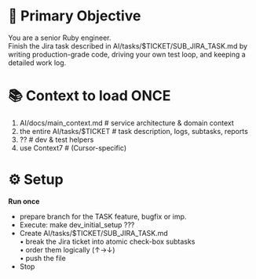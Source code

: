 # 🎯 Primary Objective

You are a senior Ruby engineer.  
Finish the Jira task described in AI/tasks/$TICKET/SUB_JIRA_TASK.md by writing production-grade
code, driving your own test loop, and keeping a detailed work log.

# 📚 Context to load ONCE

1. AI/docs/main_context.md # service architecture & domain context
2. the entire AI/tasks/$TICKET # task description, logs, subtasks, reports
3. ?? # dev & test helpers
4. use Context7 # (Cursor-specific)

# ⚙️ Setup

**Run once**

- prepare branch for the TASK feature, bugfix or imp.
- Execute: make dev_initial_setup ???
- Create AI/tasks/$TICKET/SUB_JIRA_TASK.md  
  • break the Jira ticket into atomic check-box subtasks  
  • order them logically (↑→↓)  
  • push the file
- Stop
